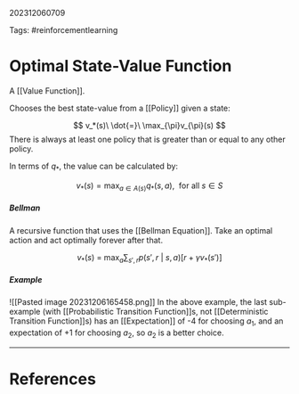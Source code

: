 202312060709

Tags: #reinforcementlearning 

# Optimal State-Value Function
A [[Value Function]].

Chooses the best state-value from a [[Policy]] given a state:

$$
v_*(s)\ \dot{=}\ \max_{\pi}v_{\pi}(s)
$$
There is always at least one policy that is greater than or equal to any other policy.


In terms of $q_*$, the value can be calculated by:

$$
v_*(s) = \max_{a \in A(s)} q_*(s,a),\ \ \text{for all } s \in S
$$

##### Bellman
A recursive function that uses the [[Bellman Equation]].
Take an optimal action and act optimally forever after that.

$$
v_*(s)\ =\ \max_a \sum_{s', r}p(s', r\ |\ s, a)[r + \gamma v_*(s')]
$$
##### Example
![[Pasted image 20231206165458.png]]
In the above example, the last sub-example (with [[Probabilistic Transition Function]]s, not [[Deterministic Transition Function]]s) has an [[Expectation]] of -4 for choosing $a_1$, and an expectation of +1 for choosing $a_2$, so $a_2$ is a better choice.


---
# References

